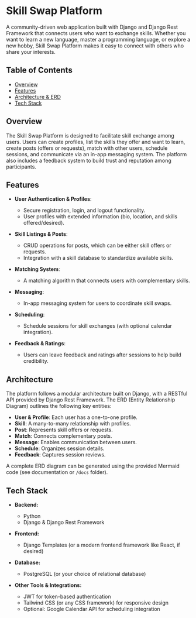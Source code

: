 # Skill Swap Platform

A community-driven web application built with Django and Django Rest Framework that connects users who want to exchange skills. Whether you want to learn a new language, master a programming language, or explore a new hobby, Skill Swap Platform makes it easy to connect with others who share your interests.

## Table of Contents

- [Overview](#overview)
- [Features](#features)
- [Architecture & ERD](#architecture)
- [Tech Stack](#tech-stack)

## Overview

The Skill Swap Platform is designed to facilitate skill exchange among users. Users can create profiles, list the skills they offer and want to learn, create posts (offers or requests), match with other users, schedule sessions, and communicate via an in-app messaging system. The platform also includes a feedback system to build trust and reputation among participants.

## Features

- **User Authentication & Profiles**:  
  - Secure registration, login, and logout functionality.
  - User profiles with extended information (bio, location, and skills offered/desired).

- **Skill Listings & Posts**:  
  - CRUD operations for posts, which can be either skill offers or requests.
  - Integration with a skill database to standardize available skills.

- **Matching System**:  
  - A matching algorithm that connects users with complementary skills.

- **Messaging**:  
  - In-app messaging system for users to coordinate skill swaps.

- **Scheduling**:  
  - Schedule sessions for skill exchanges (with optional calendar integration).

- **Feedback & Ratings**:  
  - Users can leave feedback and ratings after sessions to help build credibility.

## Architecture

The platform follows a modular architecture built on Django, with a RESTful API provided by Django Rest Framework. The ERD (Entity Relationship Diagram) outlines the following key entities:
- **User & Profile**: Each user has a one-to-one profile.
- **Skill**: A many-to-many relationship with profiles.
- **Post**: Represents skill offers or requests.
- **Match**: Connects complementary posts.
- **Message**: Enables communication between users.
- **Schedule**: Organizes session details.
- **Feedback**: Captures session reviews.

A complete ERD diagram can be generated using the provided Mermaid code (see documentation or `/docs` folder).

## Tech Stack

- **Backend:**  
  - Python
  - Django & Django Rest Framework

- **Frontend:**  
  - Django Templates (or a modern frontend framework like React, if desired)

- **Database:**  
  - PostgreSQL (or your choice of relational database)

- **Other Tools & Integrations:**  
  - JWT for token-based authentication
  - Tailwind CSS (or any CSS framework) for responsive design
  - Optional: Google Calendar API for scheduling integration
